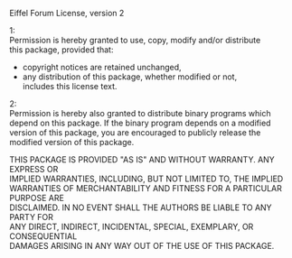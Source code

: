 Eiffel Forum License, version 2

1:  
Permission is hereby granted to use, copy, modify and/or distribute  
this package, provided that:

* copyright notices are retained unchanged,
* any distribution of this package, whether modified or not,  
includes this license text.

2:  
Permission is hereby also granted to distribute binary programs which  
depend on this package. If the binary program depends on a modified  
version of this package, you are encouraged to publicly release the  
modified version of this package.

THIS PACKAGE IS PROVIDED "AS IS" AND WITHOUT WARRANTY. ANY EXPRESS OR  
IMPLIED WARRANTIES, INCLUDING, BUT NOT LIMITED TO, THE IMPLIED  
WARRANTIES OF MERCHANTABILITY AND FITNESS FOR A PARTICULAR PURPOSE ARE  
DISCLAIMED. IN NO EVENT SHALL THE AUTHORS BE LIABLE TO ANY PARTY FOR  
ANY DIRECT, INDIRECT, INCIDENTAL, SPECIAL, EXEMPLARY, OR CONSEQUENTIAL  
DAMAGES ARISING IN ANY WAY OUT OF THE USE OF THIS PACKAGE.
